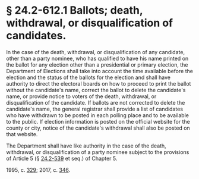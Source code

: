 # § 24.2-612.1 Ballots; death, withdrawal, or disqualification of candidates.

<p>In the case of the death, withdrawal, or disqualification of any candidate, other than a party nominee, who has qualified to have his name printed on the ballot for any election other than a presidential or primary election, the Department of Elections shall take into account the time available before the election and the status of the ballots for the election and shall have authority to direct the electoral boards on how to proceed to print the ballot without the candidate's name, correct the ballot to delete the candidate's name, or provide notice to voters of the death, withdrawal, or disqualification of the candidate. If ballots are not corrected to delete the candidate's name, the general registrar shall provide a list of candidates who have withdrawn to be posted in each polling place and to be available to the public. If election information is posted on the official website for the county or city, notice of the candidate's withdrawal shall also be posted on that website.</p><p>The Department shall have like authority in the case of the death, withdrawal, or disqualification of a party nominee subject to the provisions of Article 5 (§ <a href='http://law.lis.virginia.gov/vacode/24.2-539/'>24.2-539</a> et seq.) of Chapter 5.</p><p>1995, c. <a href='http://lis.virginia.gov/cgi-bin/legp604.exe?951+ful+CHAP0329'>329</a>; 2017, c. <a href='http://lis.virginia.gov/cgi-bin/legp604.exe?171+ful+CHAP0346'>346</a>.</p>